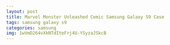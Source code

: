 ```yaml
---
layout: post
title: Marvel Monster Unleashed Comic Samsung Galaxy S9 Case
tags: samsung galaxy s9
categories: samsung
img: 1wVmD264vXkNTdIteFrj4U-YSyzaJSkcB
---
```

